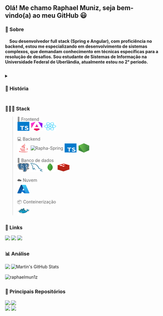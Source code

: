 ## Olá! Me chamo Raphael Muniz, seja bem-vindo(a) ao meu GitHub 😃

### 🌟 Sobre
#### &emsp;Sou desenvolvedor full stack (Spring e Angular), com proficiência no backend, estou me especializando em desenvolvimento de sistemas complexos, que demandam conhecimento em técnicas específicas para a resolução de desafios. Sou estudante de Sistemas de Informação na Universidade Federal de Uberlândia, atualmente estou no 2° período.

##

<details>
	<summary><h3>📖 <b>História</b></h3></summary>
	<p>&emsp;Entrei no mundo da programação em 2020 (na época tinha 16 anos de idade), quando iniciei o ensino médio com técnico em informática integrado, até então não conhecia absolutamente nada de programação, no entanto, sempre tive o desejo de trabalhar em algum ramo da engenharia, devido a minha facilidade e admiração em desenvolver soluções, dessa maneira, ao decorrer do tempo, com os meus primeiros contatos com essa área de sistemas de informação, originou-se uma admiração muito grande pela área, e então, também começei a estudar por conta própria já que apenas o conhecimento adquirido no ambito academico não era suficiente para desenvolver os projetos que eu desejava, dessa maneira fui adquirindo conhecimento de forma constante, aprimorando paralelamente minhas habilidades de estudo autodidata. 
	<br>
	&emsp;Durante os 4 anos de ensino médio migrei para diversas áreas do mundo da TI, entre elas: frontend, backend, robótica (hardware e software), banco de dados, gestão, etc. no entanto, como é essencial escolher um nicho para focar e se desenvolver profissionalmente, decidi escolher a carreira fullstack, pois comtempla uma pilha mais abrangente de tecnlogias, e me permite desenvolver projetos mais complexos (meus favoritos), e me encaminha melhor para o meu maior objetivo na área, que é me tornar um Engenheiro de Software. Hoje possuo um planejamento de estudos, o qual sigo progredindo todos os dias, enfim, resumidamente essa é a minha história no mundo da tecnologia da informação.</p>
</details>

##

### 👨🏻‍💻 Stack
> <div style="display: inline_block">
> 	🎨 Frontend
>	<div>
>		<img align="center" alt="Rapha-Ts" height="30" width="40" src="https://raw.githubusercontent.com/devicons/devicon/master/icons/typescript/typescript-plain.svg">
>  		<img align="center" alt="Rapha-Angular" height="30" width="40" src="https://raw.githubusercontent.com/devicons/devicon/master/icons/angular/angular-original.svg">
>  		<img align="center" alt="Rapha-React" height="30" width="40" src="https://raw.githubusercontent.com/devicons/devicon/master/icons/react/react-original.svg">
>	</div>
> 	<br>
> 	💻 Backend
>	<div>
>  		<img align="center" alt="Rapha-Java" height="30" width="40" src="https://raw.githubusercontent.com/devicons/devicon/master/icons/java/java-plain.svg">
>		<img align="center" alt="Rapha-Spring" src="https://www.vectorlogo.zone/logos/springio/springio-icon.svg" alt="spring" width="30" height="30"/>
>		<img align="center" alt="Rapha-Ts" height="30" width="40" src="https://raw.githubusercontent.com/devicons/devicon/master/icons/typescript/typescript-plain.svg">
>		<img align="center" alt="Rapha-Node" height="30" width="40" src="https://raw.githubusercontent.com/devicons/devicon/master/icons/nodejs/nodejs-original.svg">
> 	</div>
> 	<br>
>	🎲 Banco de dados
>  	<div>
>  		<img align="center" alt="Rapha-HTML" height="30" width="40" src="https://raw.githubusercontent.com/devicons/devicon/master/icons/postgresql/postgresql-original.svg">
>  		<img align="center" alt="Rapha-HTML" height="30" width="40" src="https://raw.githubusercontent.com/devicons/devicon/master/icons/mysql/mysql-original.svg">
>  		<img align="center" alt="Rapha-HTML" height="30" width="40" src="https://raw.githubusercontent.com/devicons/devicon/master/icons/mongodb/mongodb-original.svg">
>  		<img align="center" alt="Rapha-HTML" height="30" width="40" src="https://raw.githubusercontent.com/devicons/devicon/master/icons/redis/redis-original.svg">
> 	</div> 
>	<br>
>	☁️ Nuvem
>  	<div>
>  		<img align="center" alt="Rapha-HTML" height="30" width="40" src="https://raw.githubusercontent.com/devicons/devicon/master/icons/azure/azure-original.svg">
> 	</div> 
>	<br>
>	📦 Conteinerização 
>  	<div>
>  		<img align="center" alt="Rapha-HTML" height="30" width="40" src="https://raw.githubusercontent.com/devicons/devicon/master/icons/docker/docker-original.svg">
> 	</div> 
</div>
  
  ##
### 🔗 Links
<div> 
	<a href="https://portfolio-frontend-phi-one.vercel.app/" target="_blank"><img src="https://img.shields.io/badge/Portfolio-255E63?style=for-the-badge&logo=About.me&logoColor=white" target="_blank"></a>
	<a href = "mailto:raphaelmunizvarela@gmail.com" target="_blank"><img src="https://img.shields.io/badge/-Gmail-%23333?style=for-the-badge&logo=gmail&logoColor=white" target="_blank"></a>
	<a href="https://www.linkedin.com/in/raphael-muniz-7119911a2/" target="_blank"><img src="https://img.shields.io/badge/-LinkedIn-%230077B5?style=for-the-badge&logo=linkedin&logoColor=white" target="_blank"></a> 
</div>

##

<section>
 	<h3>📊 <b>Análise</b></h3>
	<div>
		<img align="center" src="https://github-readme-stats.vercel.app/api/top-langs/?username=raphaelmun1z&hide=scss,css,php,html,blade,tex&title_color=ffffff&text_color=c9cacc&icon_color=2bbc8a&bg_color=1d1f21&langs_count=3&theme=gotham" />
		<img align="center" src="https://github-readme-stats.vercel.app/api?username=raphaelmun1z&show_icons=true&theme=gotham&line_height=27&count_private=true&title_color=ffffff&text_color=c9cacc&icon_color=2bbc8a&bg_color=1d1f21" alt="Martin's GitHub Stats" />
	</div>
	<br>
	<div>
		<img width=390 src="https://streak-stats.demolab.com/?user=raphaelmun1z&theme=react&border=61dafb&hide_border=true" alt="raphaelmun1z" />
	</div>
</section>

##

<section>
	<h3>📌 <b>Principais Repositórios</b></h3>
	<div>
		<a href="https://github.com/RaphaelMun1z/SpringBoot-Dealership">
			<img align="center" src="https://github-readme-stats.vercel.app/api/pin/?username=raphaelmun1z&repo=SpringBoot-Dealership&title_color=ffffff&text_color=c9cacc&icon_color=2bbc8a&bg_color=1d1f21&theme=gotham" />
		</a>
		<a href="https://github.com/RaphaelMun1z/SpringBoot-LeaseInsight">
			<img align="center" src="https://github-readme-stats.vercel.app/api/pin/?username=raphaelmun1z&repo=SpringBoot-LeaseInsight&title_color=ffffff&text_color=c9cacc&icon_color=2bbc8a&bg_color=1d1f21&theme=gotham" />
		</a>
	</div>
	<div>
		<img align="center" src="https://github-readme-stats.vercel.app/api/pin/?username=raphaelmun1z&repo=SpringBoot-Dealership&title_color=ffffff&text_color=c9cacc&icon_color=2bbc8a&bg_color=1d1f21&theme=gotham" />
		<img align="center" src="https://github-readme-stats.vercel.app/api/pin/?username=raphaelmun1z&repo=SpringBoot-LeaseInsight&title_color=ffffff&text_color=c9cacc&icon_color=2bbc8a&bg_color=1d1f21&theme=gotham" />
	</div>
</section>
